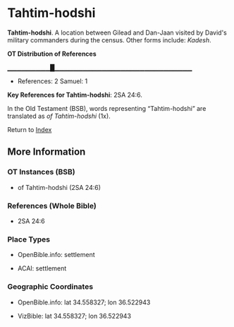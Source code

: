 # Tahtim-hodshi
**Tahtim-hodshi**. 
A location between Gilead and Dan-Jaan visited by David's military commanders during the census. 
Other forms include: 
*Kadesh*. 


**OT Distribution of References**

▁▁▁▁▁▁▁▁▁█▁▁▁▁▁▁▁▁▁▁▁▁▁▁▁▁▁▁▁▁▁▁▁▁▁▁▁▁▁
* References: 2 Samuel: 1



**Key References for Tahtim-hodshi**: 
2SA 24:6. 


In the Old Testament (BSB), words representing “Tahtim-hodshi” are translated as 
*of Tahtim-hodshi* (1x). 




Return to [Index](00-Index.md)

## More Information

### OT Instances (BSB)

* of Tahtim-hodshi (2SA 24:6)



### References (Whole Bible)

* 2SA 24:6


### Place Types

* OpenBible.info: settlement

* ACAI: settlement



### Geographic Coordinates

* OpenBible.info: lat 34.558327; lon 36.522943

* VizBible: lat 34.558327; lon 36.522943




